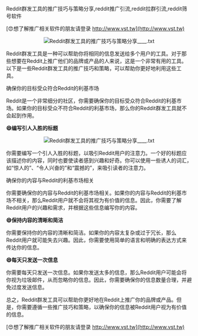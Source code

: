 Reddit群发工具的推广技巧与策略分享,reddit推广引流,reddit拉群引流,reddit筛号软件

[😍想了解推广相关软件的朋友请登录 http://www.vst.tw](http://www.vst.tw)

 <center><img src="https://vst.tw/MP4/tuiguang/png/2.png" alt="Reddit群发工具的推广技巧与策略分享____.txt"></center>

Reddit群发工具是一种可以帮助你将相同的信息发送给多个用户的工具。对于那些想要在Reddit上推广他们的品牌或产品的人来说，这是一个非常有用的工具。以下是一些Reddit群发工具的推广技巧和策略，可以帮助你更好地利用这些工具。

确保你的目标受众符合Reddit的利基市场

Reddit是一个非常细分的社区，你需要确保你的目标受众符合Reddit的利基市场。如果你的目标受众不符合Reddit的利基市场，那么你的Reddit群发工具就不会起到作用。

**😄编写引人入胜的标题**

 <center><img src="https://vst.tw/MP4/tuiguang/png/6.png" alt="Reddit群发工具的推广技巧与策略分享____.txt"></center>

你需要编写一个引人入胜的标题，以吸引Reddit用户的注意力。一个好的标题应该描述你的内容，同时也要使读者感到兴趣和好奇。你可以使用一些诱人的词汇，如“惊人的”、“令人兴奋的”和“震撼的”，来吸引读者的注意力。

确保你的内容与Reddit的利基市场相关

你需要确保你的内容与Reddit的利基市场相关。如果你的内容与Reddit的利基市场不相关，那么Reddit用户就不会将其视为有价值的信息。因此，你需要了解Reddit用户的兴趣和需求，并根据这些信息编写你的内容。

**😄保持内容的清晰和简洁**

你需要保持你的内容的清晰和简洁。如果你的内容太复杂或过于冗长，那么Reddit用户就可能失去兴趣。因此，你需要使用简单的语言和明确的表达方式来传达你的信息。

**😄每天只发送一次信息**

你需要每天只发送一次信息。如果你发送太多的信息，那么Reddit用户可能会将你视为垃圾邮件，从而忽略你的信息。因此，你需要确保你的信息数量合理，并避免过度发送信息。

总之，Reddit群发工具可以帮助你更好地在Reddit上推广你的品牌或产品。但是，你需要遵循一些推广技巧和策略，以确保你的信息被Reddit用户视为有价值的信息。

[😍想了解推广相关软件的朋友请登录 http://www.vst.tw](http://www.vst.tw)



